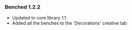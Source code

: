 ### Benched 1.2.2
- Updated to core library 1.1
- Added all the benches to the 'Decorations' creative tab
